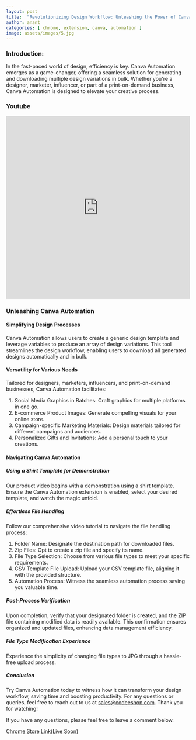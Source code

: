 ```yaml
---
layout: post
title:  "Revolutionizing Design Workflow: Unleashing the Power of Canva Automation"
author: anant
categories: [ chrome, extension, canva, automation ]
image: assets/images/5.jpg
---
```


### Introduction:
In the fast-paced world of design, efficiency is key. Canva Automation emerges as a game-changer, offering a seamless solution for generating and downloading multiple design variations in bulk. Whether you're a designer, marketer, influencer, or part of a print-on-demand business, Canva Automation is designed to elevate your creative process.

### Youtube 
<iframe width="100%" height="500" src="https://www.youtube.com/embed/lAffI3fZ0bM?si=seSmgMcSJz11irJM" title="YouTube video player" frameborder="0" allow="accelerometer; autoplay; clipboard-write; encrypted-media; gyroscope; picture-in-picture; web-share" allowfullscreen></iframe>

### Unleashing Canva Automation

#### Simplifying Design Processes
Canva Automation allows users to create a generic design template and leverage variables to produce an array of design variations. This tool streamlines the design workflow, enabling users to download all generated designs automatically and in bulk.

#### Versatility for Various Needs
Tailored for designers, marketers, influencers, and print-on-demand businesses, Canva Automation facilitates:

1. Social Media Graphics in Batches: Craft graphics for multiple platforms in one go.
2. E-commerce Product Images: Generate compelling visuals for your online store.
3. Campaign-specific Marketing Materials: Design materials tailored for different campaigns and audiences.
4. Personalized Gifts and Invitations: Add a personal touch to your creations.

#### Navigating Canva Automation
##### Using a Shirt Template for Demonstration
Our product video begins with a demonstration using a shirt template. Ensure the Canva Automation extension is enabled, select your desired template, and watch the magic unfold.

##### Effortless File Handling
Follow our comprehensive video tutorial to navigate the file handling process:

1. Folder Name: Designate the destination path for downloaded files.
2. Zip Files: Opt to create a zip file and specify its name.
3. File Type Selection: Choose from various file types to meet your specific requirements.
4. CSV Template File Upload: Upload your CSV template file, aligning it with the provided structure.
5. Automation Process: Witness the seamless automation process saving you valuable time.

##### Post-Process Verification
Upon completion, verify that your designated folder is created, and the ZIP file containing modified data is readily available. This confirmation ensures organized and updated files, enhancing data management efficiency.

##### File Type Modification Experience
Experience the simplicity of changing file types to JPG through a hassle-free upload process.

##### Conclusion
Try Canva Automation today to witness how it can transform your design workflow, saving time and boosting productivity. For any questions or queries, feel free to reach out to us at sales@codeeshop.com. Thank you for watching!

If you have any questions, please feel free to leave a comment below.

<a href="https://chromewebstore.google.com/detail/cigjjdmdkbhkimhhbghmlkabcnloifif" class="btn btn-dark text-white px-5 btn-lg">Chrome Store Link(Live Soon)</a>